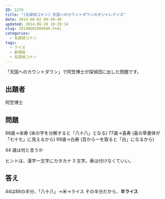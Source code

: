 ```yaml
---
ID: 1278
title: "[名探偵コナン] 天国へのカウントダウンのダジャレクイズ"
date: 2014-06-02 00:49:40
updated: 2014-06-20 10:29:14
slug: 20140602004940.html
categories:
  - 名探偵コナン
tags:
  - クイズ
  - 劇場版
  - 名探偵コナン
---
```


「天国へのカウントダウン」で阿笠博士が探偵団に出した問題です。

<!--more-->
<h2>出題者</h2>
阿笠博士

<h2>問題</h2>
88歳→米寿 (米の字を分解すると「八十八」となる)
77歳→喜寿 (喜の草書体が「七十七」に見えるから)
99歳→白寿 (百から一を取ると「白」になるから)

44 歳は何と言うか

ヒントは、漢字一文字にカタカナ 3 文字。寿は付けなくていい。

<h2>答え</h2>
44は88の半分、「八十八」→米→ライス
その半分だから、<strong>半ライス</strong>
